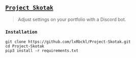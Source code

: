## [`Project Skotak`](http://lxrbckl.com/Project-Skotak)
> Adjust settings on your portfolio with a Discord bot.



### `Installation`
```
git clone https://github.com/lxRbckl/Project-Skotak.git
cd Project-Skotak
pip3 install -r requirements.txt
```
